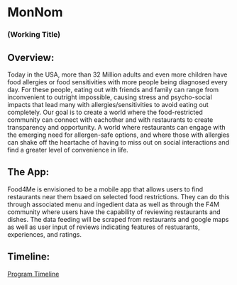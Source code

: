 # MonNom
### (Working Title)

## Overview:
Today in the USA, more than 32 Million adults and even more children have food allergies or food sensitivities with more people being diagnosed every day. For these people, eating out with friends and family can range from inconvenient to outright impossible, causing stress and psycho-social impacts that lead many with allergies/sensitivities to avoid eating out completely. Our goal is to create a world where the food-restricted community can connect with eachother and with restaurants to create transparency and opportunity. A world where restaurants can engage with the emerging need for allergen-safe options, and where those with allergies can shake off the heartache of having to miss out on social interactions and find a greater level of convenience in life. 

## The App:
Food4Me is envisioned to be a mobile app that allows users to find restaurants near them bsaed on selected food restrictions. They can do this through associated menu and ingedient data as well as through the F4M community where users have the capability of reviewing restaurants and dishes. The data feeding will be scraped from restaurants and google maps as well as user input of reviews indicating features of restuarants, experiences, and ratings.

## Timeline:
[Program Timeline](https://www.notion.so/aad52c55437b4c8088c6de25ca9a5c2e)

